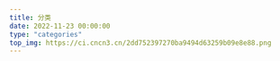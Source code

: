 ```yaml
---
title: 分类
date: 2022-11-23 00:00:00
type: "categories"
top_img: https://ci.cncn3.cn/2dd752397270ba9494d63259b09e8e88.png
---
```


